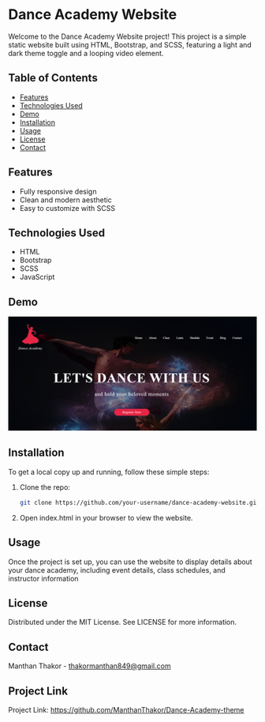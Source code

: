 # Dance Academy Website

Welcome to the Dance Academy Website project! This project is a simple static website built using HTML, Bootstrap, and SCSS, featuring a light and dark theme toggle and a looping video element.

## Table of Contents

- [Features](#features)
- [Technologies Used](#technologies-used)
- [Demo](#demo)
- [Installation](#installation)
- [Usage](#usage)
- [License](#license)
- [Contact](#contact)

## Features

- Fully responsive design
- Clean and modern aesthetic
- Easy to customize with SCSS

## Technologies Used

- HTML
- Bootstrap
- SCSS
- JavaScript

## Demo

![Dance Academy Website Demo](image.png)

## Installation

To get a local copy up and running, follow these simple steps:

1. Clone the repo:
   ```sh
   git clone https://github.com/your-username/dance-academy-website.git
2. Open index.html in your browser to view the website.

## Usage
Once the project is set up, you can use the website to display details about your dance academy, including event details, class schedules, and instructor information

## License
Distributed under the MIT License. See LICENSE for more information.

## Contact
Manthan Thakor - thakormanthan849@gmail.com
## Project Link
Project Link: https://github.com/ManthanThakor/Dance-Academy-theme

